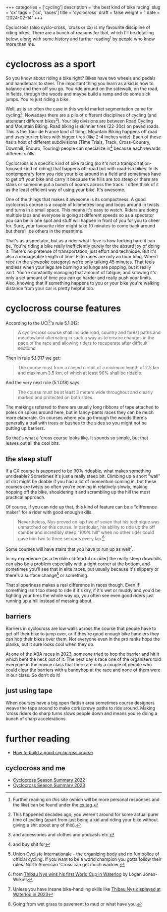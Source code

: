 +++
categories = ['cycling']
description = 'the best kind of bike racing'
slug = 'cx'
tags = ['cx', 'races']
title = 'cyclocross'
draft = false
weight = 1
date = '2024-02-14'
+++

Cyclocross (also cyclo-cross, 'cross or cx) is my favourite discipline of riding bikes. There are a bunch of reasons for that, which I'll be detailing below, along with some history and further reading[^1] by people who know more than me.

[^1]: Further reading on *this* site (which will be more personal responses and the like) can be found under the [cx tag](../../tags/cx/).

# cyclocross as a sport

So you know about riding a bike right? Bikes have two wheels and pedals and handlebars to steer. The important thing you learn as a kid is how to balance and then off you go. You ride around on the sidewalk, on the road, in fields, through the woods and maybe build a ramp and do some sick jumps. You're just riding a bike. 

Well, as is so often the case in this world market segmentation came for cycling[^2]. Nowadays there are a pile of different disciplines of cycling (and attendant different bikes[^3]). Your big divisions are between Road Cycling and Mountain Biking. Road biking is skinnier tires (22-30c) on paved roads. This is the Tour de France kind of thing. Mountain Biking happens off road and uses burlier bikes with bigger tires (like 2-4 inches wide). Each of these has a host of different subdivisions (Time Trials, Track, Cross-Country, Downhill, Enduro, Touring) people can specialize in[^4] because each rewards different skills.

[^2]: This happened decades ago; you weren't around for some actual purer time of cycling (apart from just being a kid and riding your bike without giving a shit about any of this). 
[^3]: and accessories and clothes and podcasts etc.
[^4]: and buy shit for

Cyclocross is a specific kind of bike racing (so it's not a transportation-focused kind of riding) that happens off-road but with road-ish bikes. In its contemporary form you ride your bike around in a field and sometimes have to get off your bike and carry it because the hills are too steep or there are stairs or someone put a bunch of boards across the track. I often think of it as the least efficient way of using your bike. It's awesome.

One of the things that makes it awesome is its compactness. A good cyclocross course is a couple of kilometres long and loops around in twists and turns in a small space. This means it's easy to watch. Riders are doing multiple laps and everyone is going at different speeds so as a spectator you can be in one spot and stuff will happen in front of you for you to cheer for. Sure, your favourite rider might take 10 minutes to come back around but there'll be others in the meantime.

That's as a spectator, but as a rider what I love is how fucking hard it can be. You're riding a bike really inefficiently purely for the absurd joy of doing it. There's no pretense of transportation, just effort and technique. But it's also a manageable length of time. Elite races are only an hour long. When I race (in the slowpoke category) we're only talking 45 minutes. That feels endless when your legs are burning and lungs are popping, but it really isn't. You're constantly managing that amount of fatigue, and knowing it's only a set amount of time you can go harder and really push your limits. Also, knowing that if something happens to you or your bike you're walking distance from your car is pretty helpful too.

# cyclocross course features

According to the UCI[^5]'s rule 5.1.012:

> A cyclo-cross course shall include road, country and forest paths and meadowland
alternating in such a way as to ensure changes in the pace of the race and allowing
riders to recuperate after difficult sections.

[^5]: Union Cycliste Internationale - the organizing body and no fun police of official cycling. If you want to be a world champion you gotta follow their rules. North American 'Cross can get much wackier.

Then in rule 5.1.017 we get:

> The course must form a closed circuit of a minimum length of 2.5 km and maximum 3.5 km, of which at least 90% shall be ridable.

And the very next rule (5.1.018) says:

> The course must be at least 3 meters wide throughout and clearly marked and protected on both sides.

The markings referred to there are usually long ribbons of tape attached to poles on spikes around here, but in fancy-pants races they can be much more elaborate. On courses where you go through the woods there's generally a trail with trees or bushes to the sides so you might not be putting up barriers.

So that's what a 'cross course looks like. It sounds so simple, but that leaves out all the cool bits.

## the steep stuff

If a CX course is supposed to be 90% rideable, what makes something unrideable? Sometimes it's just a really steep bit. Climbing up a short "wall" of dirt might be doable if you had a lot of momentum coming in, but these courses are twisty so often you're coming in relatively slowly, making hopping off the bike, shouldering it and scrambling up the hill the most practical approach.

Of course, if you can ride up that, this kind of feature can be a "difference maker" for a rider with good enough skills.

> Nevertheless, Nys proved on lap five of seven that his technique was unmatched on this course. In particular, his ability to ride up the off camber and incredibly steep “100% hill” when no other rider could gave him two to three seconds every lap.[^6]

[^6]: from [Thibau Nys wins his first World Cup in Waterloo](https://www.globalcyclingnetwork.com/racing/results/thibau-nys-wins-his-first-world-cup-in-waterloo) by Logan Jones-Wilkins

Some courses will have stairs that you have to run up as well[^7]. 

[^7]: Unless you have insane bike-handling skills like [Thibau Nys displayed at Waterloo in 2023](https://twitter.com/eurosport/status/1713674037619032393)

In my experience (as a terrible old fearful cx rider) the really steep downhills can also be a problem especially with a tight corner at the bottom, and sometimes you'll see that in elite races, but usually because it's slippery or there's a surface change[^8] or something.

[^8]: Going from wet grass to pavement to mud or what have you. 

That slipperiness makes a real difference in races though. Even if something isn't too steep to ride if it's dry, if it's wet or muddy and you'd be fighting your tires the whole way up, you often see even good riders just running up a hill instead of messing about.

## barriers

Barriers in cyclocross are low walls across the course that people have to get off their bike to jump over, or if they're good enough bike handlers they can hop their bikes over them. Not everyone even in the pro ranks hops the planks, but it sure looks cool when they do.

At one of the ABA races in 2023, someone tried to hop the barrier and hit it which bent the heck out of it. The next day's race one of the organizers told everyone in the novice class that there are only a couple of people who could clear the barriers with a bunnyhop at the race and none of them were in our class. So don't do it!

## just using tape

When courses have a big open flattish area sometimes course designers weave the tape around to make corkscrewy paths to ride around. Making 'cross riders do sharp turns slows people down and means you're doing a bunch of sharp accelerations.

# further reading

* [How to build a good cyclocross course](https://resultsboy.medium.com/how-to-build-a-good-cyclocross-course-41b6fc1b2b6d)

## cyclocross and me

* [Cyclocross Season Summary 2022](../../posts/cxseason2022/)
* [Cyclocross Season Summary 2023](../../posts/cxseason2023/)

